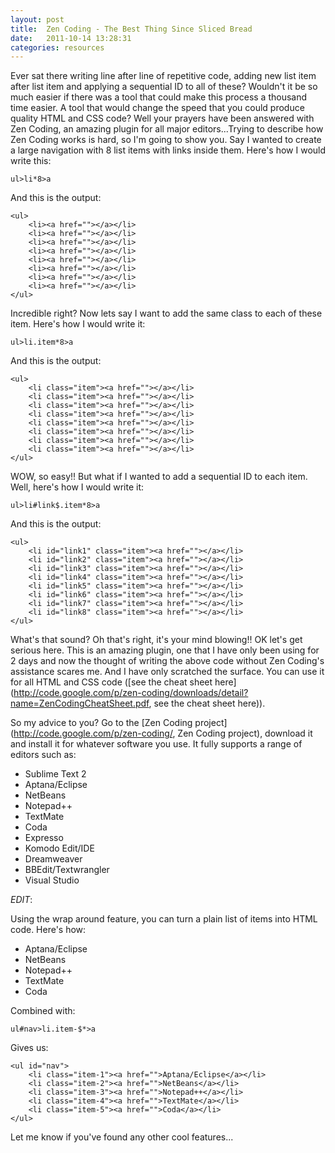 ```yaml
---
layout: post
title:  Zen Coding - The Best Thing Since Sliced Bread
date:   2011-10-14 13:28:31
categories: resources
---
```


Ever sat there writing line after line of repetitive code, adding new list item after list item and applying a sequential ID to all of these? Wouldn't it be so much easier if there was a tool that could make this process a thousand time easier. A tool that would change the speed that you could produce quality HTML and CSS code? Well your prayers have been answered with Zen Coding, an amazing plugin for all major editors...Trying to describe how Zen Coding works is hard, so I'm going to show you. Say I wanted to create a large navigation with 8 list items with links inside them. Here's how I would write this:

    ul>li*8>a

And this is the output:

    <ul>
        <li><a href=""></a></li>
        <li><a href=""></a></li>
        <li><a href=""></a></li>
        <li><a href=""></a></li>
        <li><a href=""></a></li>
        <li><a href=""></a></li>
        <li><a href=""></a></li>
        <li><a href=""></a></li>
    </ul>

Incredible right? Now lets say I want to add the same class to each of these item. Here's how I would write it:

    ul>li.item*8>a

And this is the output:

    <ul>
        <li class="item"><a href=""></a></li>
        <li class="item"><a href=""></a></li>
        <li class="item"><a href=""></a></li>
        <li class="item"><a href=""></a></li>
        <li class="item"><a href=""></a></li>
        <li class="item"><a href=""></a></li>
        <li class="item"><a href=""></a></li>
        <li class="item"><a href=""></a></li>
    </ul>

WOW, so easy!! But what if I wanted to add a sequential ID to each item. Well, here's how I would write it:

    ul>li#link$.item*8>a

And this is the output:

    <ul>
        <li id="link1" class="item"><a href=""></a></li>
        <li id="link2" class="item"><a href=""></a></li>
        <li id="link3" class="item"><a href=""></a></li>
        <li id="link4" class="item"><a href=""></a></li>
        <li id="link5" class="item"><a href=""></a></li>
        <li id="link6" class="item"><a href=""></a></li>
        <li id="link7" class="item"><a href=""></a></li>
        <li id="link8" class="item"><a href=""></a></li>
    </ul>

What's that sound? Oh that's right, it's your mind blowing!! OK let's get serious here. This is an amazing plugin, one that I have only been using for 2 days and now the thought of writing the above code without Zen Coding's assistance scares me. And I have only scratched the surface. You can use it for all HTML and CSS code ([see the cheat sheet here](http://code.google.com/p/zen-coding/downloads/detail?name=ZenCodingCheatSheet.pdf, see the cheat sheet here)).

So my advice to you? Go to the [Zen Coding project](http://code.google.com/p/zen-coding/, Zen Coding project), download it and install it for whatever software you use. It fully supports a range of editors such as:

* Sublime Text 2
* Aptana/Eclipse
* NetBeans
* Notepad++
* TextMate
* Coda
* Expresso
* Komodo Edit/IDE
* Dreamweaver
* BBEdit/Textwrangler
* Visual Studio

*EDIT*:

Using the wrap around feature, you can turn a plain list of items into HTML code. Here's how:

* Aptana/Eclipse
* NetBeans
* Notepad++
* TextMate
* Coda

Combined with:

    ul#nav>li.item-$*>a

Gives us:

    <ul id="nav">
        <li class="item-1"><a href="">Aptana/Eclipse</a></li>
        <li class="item-2"><a href="">NetBeans</a></li>
        <li class="item-3"><a href="">Notepad++</a></li>
        <li class="item-4"><a href="">TextMate</a></li>
        <li class="item-5"><a href="">Coda</a></li>
    </ul>

Let me know if you've found any other cool features...
